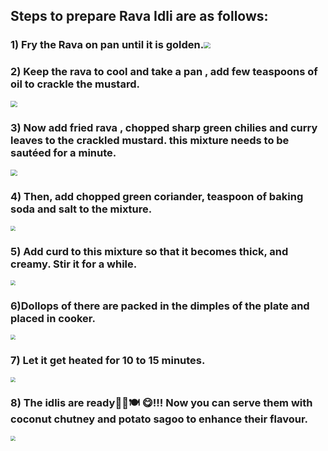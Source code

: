 ## Steps to prepare Rava Idli are as follows: 

### 1) Fry the Rava on pan until it is golden.<img src="https://i2.wp.com/www.vegrecipesofindia.com/wp-content/uploads/2013/11/rava-idli10.jpg" style="zoom: 67%;" />



### 2)  Keep the rava to cool and take a pan , add few teaspoons of oil to crackle the mustard.

<img src="https://i2.wp.com/www.vegrecipesofindia.com/wp-content/uploads/2013/11/rava-idli03.jpg" style="zoom: 67%;" />



### 3)  Now add fried rava , chopped sharp green chilies and curry leaves to the crackled mustard.  this mixture needs to be sautéed for a minute.

<img src="https://i2.wp.com/www.vegrecipesofindia.com/wp-content/uploads/2013/11/rava-idli09.jpg" style="zoom:67%;" />



### 4)  Then, add chopped green coriander, teaspoon of baking soda and salt to the mixture.

<img src="https://i2.wp.com/www.vegrecipesofindia.com/wp-content/uploads/2013/11/rava-idli11.jpg" style="zoom:50%;" />



### 5)  Add curd to this mixture so that  it becomes thick, and creamy. Stir it for a while.

<img src="https://i2.wp.com/www.vegrecipesofindia.com/wp-content/uploads/2013/11/rava-idli13.jpg" style="zoom:50%;" />



### 6)Dollops of there are packed in the dimples of the plate  and placed in cooker.

<img src="https://i2.wp.com/www.vegrecipesofindia.com/wp-content/uploads/2013/11/rava-idli20.jpg" style="zoom:50%;" />



### 7) Let it get heated for 10 to 15 minutes.

<img src="https://i2.wp.com/www.vegrecipesofindia.com/wp-content/uploads/2013/11/rava-idli21.jpg" style="zoom:50%;" />



### 8) The idlis are ready👩🏻🍽 😋!!! Now you can serve them with coconut chutney and potato sagoo to enhance their flavour.

<img src="https://i.pinimg.com/originals/c6/d1/32/c6d13261dc5f4fdfdf9bbdba8b504da5.jpg" style="zoom:50%;" />



